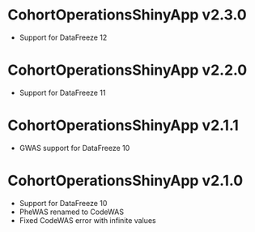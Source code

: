 # CohortOperationsShinyApp v2.3.0

- Support for DataFreeze 12

# CohortOperationsShinyApp v2.2.0

- Support for DataFreeze 11

# CohortOperationsShinyApp v2.1.1

- GWAS support for DataFreeze 10

# CohortOperationsShinyApp v2.1.0

- Support for DataFreeze 10
- PheWAS renamed to CodeWAS
- Fixed CodeWAS error with infinite values
